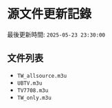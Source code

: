 # 源文件更新記錄

最後更新時間: `2025-05-23 23:30:00`

## 文件列表
- `TW_allsource.m3u`
- `UBTV.m3u`
- `TV7708.m3u`
- `TW_only.m3u`
